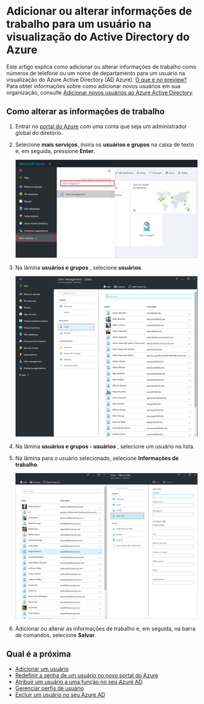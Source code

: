 <properties
    pageTitle="Adicionar ou alterar informações de trabalho para um usuário na visualização do Active Directory do Azure | Microsoft Azure"
    description="Explica como adicionar números de telefone, nomes de departamento e outras informações de trabalho para um usuário no Active Directory do Azure"
    services="active-directory"
    documentationCenter=""
    authors="curtand"
    manager="femila"
    editor=""/>

<tags
    ms.service="active-directory"
    ms.workload="identity"
    ms.tgt_pltfrm="na"
    ms.devlang="na"
    ms.topic="article"
    ms.date="09/12/2016"
    ms.author="curtand"/>

# <a name="add-or-change-work-information-for-a-user-in-azure-active-directory-preview"></a>Adicionar ou alterar informações de trabalho para um usuário na visualização do Active Directory do Azure

Este artigo explica como adicionar ou alterar informações de trabalho como números de telefone ou um nome de departamento para um usuário na visualização do Azure Active Directory (AD Azure). [O que é no preview?](active-directory-preview-explainer.md) Para obter informações sobre como adicionar novos usuários em sua organização, consulte [Adicionar novos usuários ao Azure Active Directory](active-directory-users-create-external-azure-portal.md).

## <a name="how-to-change-work-information"></a>Como alterar as informações de trabalho

1.  Entrar no [portal do Azure](https://portal.azure.com) com uma conta que seja um administrador global do diretório.

2.  Selecione **mais serviços**, insira os **usuários e grupos** na caixa de texto e, em seguida, pressione **Enter**.

    ![Gerenciamento de usuários de abertura](./media/active-directory-users-work-info-azure-portal/create-users-user-management.png)

3.  Na lâmina **usuários e grupos** , selecione **usuários**.

    ![Abrindo a lâmina de usuários](./media/active-directory-users-work-info-azure-portal/create-users-open-users-blade.png)

4. Na lâmina **usuários e grupos - usuários** , selecione um usuário na lista.

5. Na lâmina para o usuário selecionado, selecione **Informações de trabalho**.

    ![Informações de trabalho de abertura](./media/active-directory-users-work-info-azure-portal/active-directory-create-users-work-info.png)

6. Adicionar ou alterar as informações de trabalho e, em seguida, na barra de comandos, selecione **Salvar**.

## <a name="whats-next"></a>Qual é a próxima

- [Adicionar um usuário](active-directory-users-create-azure-portal.md)
- [Redefinir a senha de um usuário no novo portal do Azure](active-directory-users-reset-password-azure-portal.md)
- [Atribuir um usuário a uma função no seu Azure AD](active-directory-users-assign-role-azure-portal.md)
- [Gerenciar perfis de usuário](active-directory-users-profile-azure-portal.md)
- [Excluir um usuário no seu Azure AD](active-directory-users-delete-user-azure-portal.md)
